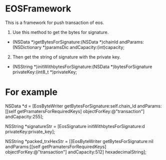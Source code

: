# EOSFramework

This is a framework for push transaction of eos.

1. Use this method to get the bytes for signature.
+ (NSData *)getBytesForSignature:(NSData *)chainId andParams:(NSDictionary *)paramsDic andCapacity:(int)capacity;

2. Then get the string of signature with the private key.
+ (NSString *)initWithbytesForSignature:(NSData *)bytesForSignature privateKey:(int8_t *)privateKey;

# For example

NSData *d = [EosByteWriter getBytesForSignature:self.chain_Id andParams:[[self getPramatersForRequiredKeys] objectForKey:@"transaction"] andCapacity:255];

NSString *signatureStr = [EosSignature initWithbytesForSignature:d privateKey:private_key];

NSString *packed_trxHexStr = [[EosByteWriter getBytesForSignature:nil andParams:[[self getPramatersForRequiredKeys] objectForKey:@"transaction"] andCapacity:512] hexadecimalString];
